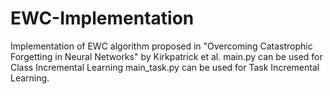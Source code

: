# EWC-Implementation
Implementation of EWC algorithm proposed in "Overcoming Catastrophic Forgetting in Neural Networks" by Kirkpatrick et al.
main.py can be used for Class Incremental Learning
main_task.py can be used for Task Incremental Learning.
